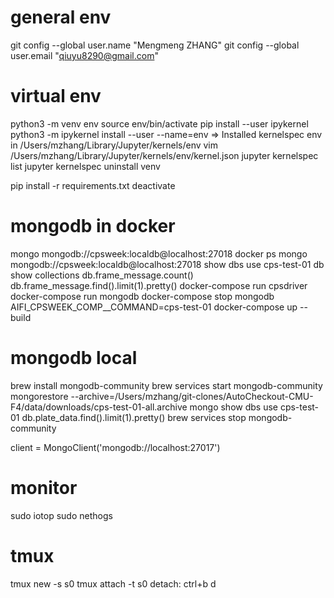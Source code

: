 # general env
git config --global user.name "Mengmeng ZHANG"
git config --global user.email "qiuyu8290@gmail.com"

# virtual env
python3 -m venv env
source env/bin/activate
pip install --user ipykernel
python3 -m ipykernel install --user --name=env
=> Installed kernelspec env in /Users/mzhang/Library/Jupyter/kernels/env
vim /Users/mzhang/Library/Jupyter/kernels/env/kernel.json
jupyter kernelspec list
jupyter kernelspec uninstall venv

pip install -r requirements.txt
deactivate

# mongodb in docker
mongo mongodb://cpsweek:localdb@localhost:27018
docker ps
mongo mongodb://cpsweek:localdb@localhost:27018
show dbs
use cps-test-01
db
show collections
db.frame_message.count()
db.frame_message.find().limit(1).pretty()
docker-compose run cpsdriver
docker-compose run mongodb
docker-compose stop mongodb
AIFI_CPSWEEK_COMP__COMMAND=cps-test-01 docker-compose up --build

# mongodb local
brew install  mongodb-community
brew services start mongodb-community
mongorestore --archive=/Users/mzhang/git-clones/AutoCheckout-CMU-F4/data/downloads/cps-test-01-all.archive
mongo
show dbs
use cps-test-01
db.plate_data.find().limit(1).pretty()
brew services stop mongodb-community

client = MongoClient('mongodb://localhost:27017')

# monitor
sudo iotop
sudo nethogs

# tmux
tmux new -s s0
tmux attach -t s0
detach: ctrl+b d